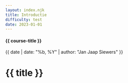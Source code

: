 ```yaml
---
layout: index.njk
title: Introductie
difficulty: test
date: 2023-01-01
---
```


#### {{ course-title }}
{{ date | date: "%b, %Y" | author: "Jan Jaap Siewers" }}

# {{ title }}